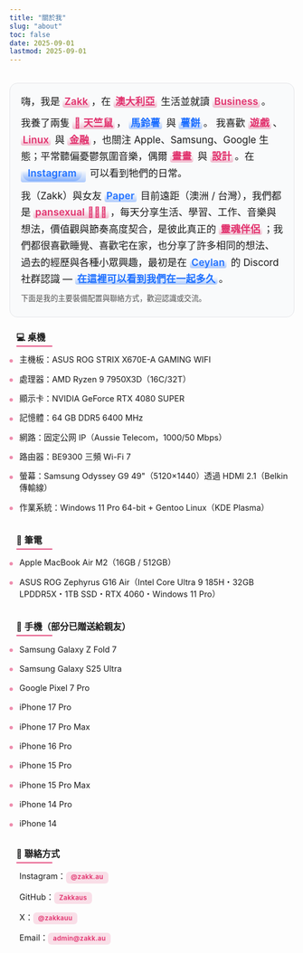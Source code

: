```yaml
---
title: "關於我"
slug: "about"
toc: false
date: 2025-09-01
lastmod: 2025-09-01
---
```

<style>
:root {
  --about-accent: var(--hb-active,#e1306c);
  --about-bg-light: #fafafa;
  --about-bg-dark: #242528;
  --about-border-light: #e2e3e6;
  --about-border-dark: #3a3d42;
  --about-text-light: #222;
  --about-text-dark: #e9e9eb;
  --about-pill-bg-light: rgba(225,48,108,.12);
  --about-pill-bg-dark: rgba(225,48,108,.30);
}

/* 移除原全域 strong 高亮，統一還原 */
.about-page strong{
  background:none!important;
  color:inherit!important;
  padding:0!important;
  margin:0!important;
  border-radius:0!important;
  font-weight:600;
}

/* 僅個人簡介內強調高亮 */
.about-page .about-hero strong{
  background:rgba(225,48,108,.16)!important;
  color:var(--about-accent)!important;
  padding:.18rem .55rem .22rem!important;
  margin:.12rem .25rem .12rem 0!important;
  border-radius:999px!important;
  line-height:1.15;
  display:inline-block;
  letter-spacing:.3px;
}
body.dark .about-page .about-hero strong{
  background:rgba(225,48,108,.32)!important;
  color:#ff8fb7!important;
}

/* === Hero 再次精簡：扁平、融入版面 === */
.about-page .about-hero{
  background:#f9fafb !important;
  border:1px solid #e5e6e9 !important;
  border-radius:14px !important;
  box-shadow:none !important;
  padding:1.05rem 1.2rem 1.15rem !important;
  font-size:1.08rem !important;
  line-height:1.7 !important;
  position:relative;
  margin:0 0 1.6rem !important; /* 原 2.1rem */
}
body.dark .about-page .about-hero{
  background:#1f2021 !important;
  border:1px solid #34363a !important;
}

/* 移除舊裝飾 */
.about-page .about-hero::before,
.about-page .about-hero::after{
  content:none !important;
}

/* 強調詞：改用半透明底線 + 主色文字（不再膠囊） */
.about-page .about-hero strong{
  background:
    linear-gradient(to top,rgba(225,48,108,.32),rgba(225,48,108,0) 65%) !important;
  color:var(--about-accent) !important;
  padding:0 .2rem 0 .2rem !important;
  margin:0 .15rem 0 0 !important;
  border-radius:4px !important;
  font-weight:600;
  line-height:1.25;
  display:inline-block;
  letter-spacing:.25px;
}
body.dark .about-page .about-hero strong{
  background:linear-gradient(to top,rgba(225,48,108,.45),rgba(225,48,108,0) 65%) !important;
  color:#ff8fb7 !important;
}

/* Hero 段落間距微調 */
.about-page .about-hero p{margin:.55rem 0 !important;}
.about-page .about-hero p:first-child{margin-top:0 !important;}
.about-page .about-hero p:last-child{margin-bottom:.2rem !important;}

/* 標題：更細緻左線，去除多餘 padding */
.about-page h3{
  padding:0 0 .3rem .75rem !important;
  margin:1.9rem 0 .55rem !important;
  font-size:.98rem !important;
  line-height:1.25;
  font-weight:600;
  position:relative;
  background:linear-gradient(to right,rgba(225,48,108,.10),rgba(225,48,108,0) 72%) !important;
  border-radius:6px !important;
}
.about-page h3::before{
  width:2px !important;
  background:var(--about-accent) !important;
  bottom:.3rem !important;
}
.about-page h3::after{
  content:"";
  position:absolute;
  left:.75rem;
  bottom:0;
  height:2px;
  width:64px;
  background:var(--about-accent);
  border-radius:2px;
  opacity:.78;
}
body.dark .about-page h3,
body.dark .about-page h3::after{
  background:linear-gradient(to right,rgba(225,48,108,.22),rgba(225,48,108,0) 72%) !important;
  opacity:.9;
}

/* 第一個標題（緊接 hero）再略縮 */
.about-page .about-hero + h3{
  margin-top:1.35rem !important;
}

/* 列表 */
.about-page h3 + ul {
  list-style: none;
  margin:.15rem 0 .2rem !important;
  padding: 0;
}
.about-page h3 + ul li {
  position: relative;
  padding:.4rem 0 .4rem 1.15rem !important;
  font-size: .9rem;
}
.about-page h3 + ul li::before {
  content: "";
  position: absolute;
  left: 0;
  top: .98rem;
  width: 6px;
  height: 6px;
  border-radius: 50%;
  background: var(--about-accent);
  opacity: .55;
}
body.dark .about-page h3 + ul li::before { opacity: .75; }

/* 連結（一般） */
.about-page a[href^="http"],
.about-page a[href^="mailto:"] {
  color: var(--about-accent);
  font-weight: 600;
  text-decoration: none;
  transition: color .18s;
}
.about-page a:hover { text-decoration: underline; }

/* 聯絡方式 Pills */
.about-page .about-contacts {
  list-style: none;
  margin: .55rem 0 0;
  padding: 0;
  display: flex;
  flex-wrap: wrap;
  gap: .55rem .65rem;
}
.about-page .about-contacts li { margin: 0; padding: 0; }
.about-page .about-contacts li::before { display: none; }
.about-page .about-contacts a {
  background: var(--about-pill-bg-light);
  padding: .48rem .85rem .5rem;
  font-size: .7rem;
  letter-spacing: .45px;
  line-height: 1;
  border-radius: 9px;
  display: inline-block;
  text-decoration: none;
  color: var(--about-accent);
  transition: background .22s, color .22s;
}
body.dark .about-page .about-contacts a {
  background: var(--about-pill-bg-dark);
  color: #ff8fb7;
}
.about-page .about-contacts a:hover {
  background: var(--about-accent);
  color: #fff;
}

/* === 覆蓋：聯絡方式改為垂直列表，統一風格 === */
.about-page .about-contacts{
  display:block !important;
  flex-wrap:nowrap !important;
  gap:0 !important;
  margin:.2rem 0 0 !important;
  padding:0 !important;
  list-style:none;
}
.about-page .about-contacts li{
  display:block !important;
  position:relative;
  margin:0 0 .45rem !important;
  padding:.42rem 0 .42rem 1.15rem !important;
  background:transparent !important;
}
.about-page .about-contacts li:last-child{margin-bottom:0 !important;}
.about-page .about-contacts li::before{
  content:"";
  position:absolute;
  left:0;top:.95rem;
  width:6px;height:6px;
  background:var(--about-accent);
  border-radius:50%;
  opacity:.55;
}
body.dark .about-page .about-contacts li::before{opacity:.75;}
.about-page .about-contacts a{
  background:rgba(225,48,108,.14) !important;
  padding:.28rem .55rem .32rem !important;
  border-radius:6px !important;
  font-size:.72rem !important;
  letter-spacing:.3px;
  line-height:1;
  display:inline-block;
  text-decoration:none;
  color:var(--about-accent);
  transition:background .2s,color .2s;
}
body.dark .about-page .about-contacts a{
  background:rgba(225,48,108,.30) !important;
  color:#ff8fb7 !important;
}
.about-page .about-contacts a:hover{
  background:var(--about-accent) !important;
  color:#fff !important;
}

/* 頁面頂部與 Hero 間距（讓標題/日期與內容拉開） */
.about-page{
  padding-top:1.2rem !important;
}

/* 通用段落標題間距（縮短段落間空白） */
.about-page h3{
  margin:1.9rem 0 .55rem !important;
}

/* 列表與下一標題之間距離更緊湊 */
.about-page h3 + ul{
  margin:.15rem 0 .2rem !important;
}
.about-page h3 + ul li{
  padding:.4rem 0 .4rem 1.15rem !important;
}

/* 聯絡方式區塊頂部再收斂 */
.about-page h3:has(+ .about-contacts){
  margin-top:1.6rem !important;
}
.about-page .about-contacts{
  margin:.2rem 0 0 !important;
}

/* === 統一：設備與聯絡方式列表風格覆寫 (雙語同步使用) === */
.about-page{
  --about-list-font:.9rem;
  --about-list-gap:.42rem;
  --about-bullet-size:6px;
  --about-link-pill:0; /* 若需 pill 樣式改成 1 */
}

/* 所有 h3 後的列表與聯絡方式統一基底 */
.about-page h3 + ul,
.about-page .about-contacts{
  list-style:none !important;
  margin:.35rem 0 .3rem !important;
  padding:0 !important;
  display:block !important;
}

.about-page h3 + ul li,
.about-page .about-contacts li{
  position:relative;
  padding:var(--about-list-gap) 0 var(--about-list-gap) 1.1rem !important;
  margin:0 !important;
  font-size:var(--about-list-font);
  line-height:1.45;
}

.about-page h3 + ul li::before,
.about-page .about-contacts li::before{
  content:"";
  position:absolute;
  left:0;top:.95rem;
  width:var(--about-bullet-size);
  height:var(--about-bullet-size);
  background:var(--about-accent);
  border-radius:50%;
  opacity:.55;
}
body.dark .about-page h3 + ul li::before,
body.dark .about-page .about-contacts li::before{
  opacity:.75;
}

/* 連結標準化 */
.about-page .about-contacts a,
.about-page h3 + ul li a{
  color:var(--about-accent);
  font-weight:600;
  text-decoration:none;
  position:relative;
  padding:.05rem .1rem;
  border-radius:4px;
  transition:color .18s,background-color .18s;
}

/* 非 pill 模式（預設）下 hover 只改顏色或輕底色 */
.about-page .about-contacts a:hover,
.about-page h3 + ul li a:hover{
  text-decoration:underline;
}

/* 可選 pill 模式：將 --about-link-pill 設 1 啟用 */
.about-page[style*="--about-link-pill:1"] .about-contacts a,
.about-page[style*="--about-link-pill:1"] h3 + ul li a{
  padding:.38rem .65rem;
  background:rgba(225,48,108,.12);
  text-decoration:none;
  border-radius:8px;
  font-size:.68rem;
  letter-spacing:.4px;
  line-height:1;
}
body.dark .about-page[style*="--about-link-pill:1"] .about-contacts a,
body.dark .about-page[style*="--about-link-pill:1"] h3 + ul li a{
  background:rgba(225,48,108,.28);
  color:#ff8fb7;
}
.about-page[style*="--about-link-pill:1"] .about-contacts a:hover,
.about-page[style*="--about-link-pill:1"] h3 + ul li a:hover{
  background:var(--about-accent);
  color:#fff;
  text-decoration:none;
}

/* 移除舊聯絡方式覆寫殘留（若之前存在） */
.about-page .about-contacts li::after{content:none!important;}

/* 行動裝置微調 */
@media (max-width:640px){
  .about-page h3 + ul li,
  .about-page .about-contacts li{
    padding:.38rem 0 .38rem 1rem !important;
  }
  .about-page h3 + ul li::before,
  .about-page .about-contacts li::before{
    top:.85rem;
  }
}

/* === 標題特效：左側紅線 + 底部粉色短線 === */
.about-page h3{
  background:none!important;
  border-radius:0!important;
  position:relative;
}
.about-page h3::before{
  width:3px!important; /* 保持左側實心紅線 */
}
.about-page h3::after{
  content:"";
  position:absolute;
  left:.75rem;
  bottom:-2px;
  width:64px;
  height:2px;
  background:var(--about-accent);
  border-radius:2px;
  opacity:.82;
}

/* === Hero 內可點擊連結專屬樣式（與一般 strong 區分） === */
/* 變更：使用較顯眼的藍色系，與一般粉色 accent 做區隔 */
.about-page .about-hero a{
  --hero-link-accent:#1d6fff;
  position:relative;
  display:inline-block;
  padding:.16rem .55rem .20rem;
  margin:.08rem .18rem .08rem 0;
  color:#0b3d91; /* 深藍文字 */
  background:rgba(29,111,255,.08); /* 淡藍底 */
  border-radius:9px;
  font-weight:600;
  text-decoration:none;
  line-height:1.18;
  vertical-align:baseline;
  border:1px solid rgba(29,111,255,.20);
  transition:background .22s,color .22s,box-shadow .22s,border-color .22s,transform .08s;
}
body.dark .about-page .about-hero a{
  color:#9fd1ff;
  background:rgba(29,111,255,.12);
  border-color:rgba(29,111,255,.28);
}
.about-page .about-hero a:hover,
.about-page .about-hero a:focus-visible{
  background:var(--hero-link-accent);
  color:#fff;
  border-color:var(--hero-link-accent);
  box-shadow:0 0 0 4px rgba(29,111,255,.12);
  text-decoration:none;
  transform:translateY(-1px);
}
body.dark .about-page .about-hero a:hover,
body.dark .about-page .about-hero a:focus-visible{
  box-shadow:0 0 0 4px rgba(29,111,255,.18);
}
.about-page .about-hero a:active{
  transform:translateY(0);
}

/* 連結內的 strong 去除原高亮，僅繼承顏色 */
.about-page .about-hero a strong{
  background:none!important;
  padding:0!important;
  margin:0!important;
  border-radius:0!important;
  color:inherit!important;
  line-height:inherit!important;
}

/* 行動版微調間距 */
@media (max-width:640px){
  .about-page .about-hero a{padding:.14rem .5rem .18rem;margin:.06rem .15rem .06rem 0;}
}

/* === 重構寵物 Tooltip（由 ::after 改成內嵌元素 .pet-tip） === */
.about-page .pet-info{
  position:relative;
  cursor:help;
  display:inline-block;
  line-height:1;
}
.about-page .pet-info > strong{
  /* 名稱 pill 樣式（與 hero 連結一致風格藍色系） */
  --pet-pill:#1d6fff;
  display:inline-block;
  background:rgba(29,111,255,.10);
  color:#0b3d91;
  padding:.28rem .65rem .34rem;
  margin:.08rem .28rem .08rem 0;
  font-weight:600;
  font-size:.78rem;
  line-height:1.05;
  border:1px solid rgba(29,111,255,.28);
  border-radius:11px;
  text-decoration:none;
  transition:background .22s,color .22s,border-color .22s,box-shadow .22s,transform .18s;
}
body.dark .about-page .pet-info > strong{
  background:rgba(29,111,255,.18);
  color:#9fd1ff;
  border-color:rgba(29,111,255,.38);
}
.about-page .pet-info:hover > strong,
.about-page .pet-info:focus-visible > strong,
.about-page .pet-info.tip-open > strong{
  background:var(--pet-pill);
  color:#fff;
  border-color:var(--pet-pill);
  box-shadow:0 0 0 3px rgba(29,111,255,.20);
  transform:translateY(-2px);
}
body.dark .about-page .pet-info:hover > strong,
body.dark .about-page .pet-info:focus-visible > strong,
body.dark .about-page .pet-info.tip-open > strong{
  box-shadow:0 0 0 4px rgba(29,111,255,.28);
}

.about-page .pet-info .pet-tip{
  position:absolute;
  left:50%;
  top:100%;
  transform:translate(-50%,10px) scale(.94);
  transform-origin:top center;
  background:#fff;
  color:#222;
  border:1px solid rgba(0,0,0,.12);
  border-radius:12px;
  padding:.65rem .75rem .7rem;
  min-width:180px;
  max-width:240px;
  width:max-content;
  font-size:.7rem;
  line-height:1.35;
  letter-spacing:.35px;
  box-shadow:0 10px 30px -10px rgba(0,0,0,.35);
  opacity:0;
  pointer-events:none;
  transition:opacity .22s,transform .22s;
  backdrop-filter:blur(8px);
  text-align:left;
  z-index:30;
  white-space:normal;
}
body.dark .about-page .pet-info .pet-tip{
  background:rgba(38,38,42,.92);
  color:#eee;
  border-color:rgba(255,255,255,.18);
  box-shadow:0 12px 34px -12px rgba(0,0,0,.65);
}

.about-page .pet-info:hover .pet-tip,
.about-page .pet-info:focus-visible .pet-tip,
.about-page .pet-info.tip-open .pet-tip{
  opacity:1;
  transform:translate(-50%,6px) scale(1);
  pointer-events:auto;
}

.about-page .pet-info .pet-tip .tip-title{
  font-weight:600;
  margin:0 0 .3rem;
  font-size:.72rem;
  letter-spacing:.4px;
  color:#c81352;
}
body.dark .about-page .pet-info .pet-tip .tip-title{color:#ff7faa;}
.about-page .pet-info .pet-tip .tip-line{
  margin:.18rem 0;
  display:block;
}
.about-page .pet-info .pet-tip a{
  color:#1d6fff;
  font-weight:600;
  text-decoration:underline;
  border-bottom:none!important; /* 移除原本 dotted 底線樣式 */
  padding-bottom:0!important;
  background:none!important;
  box-shadow:none!important;
  transition:color .16s ease-in-out;
}
.about-page .pet-info .pet-tip a:hover,
.about-page .pet_info .pet-tip a:focus{
  color:#0b3dff;
  text-decoration:underline;
  box-shadow:none;
}
body.dark .about-page .pet_info .pet-tip a{
  color:#7fc8ff;
}
body.dark .about-page .pet-info .pet-tip a:hover,
body.dark .about-page .pet_info .pet-tip a:focus{
  color:#bfe9ff;
  text-decoration:underline;
}

/* 移除舊 ::after 方案（若殘留） */
.about-page .pet-info::after{content:none!important;}

/* 行動調整 */
@media (max-width:640px){
  .about-page .pet-info > strong{
    padding:.26rem .6rem .32rem;
    font-size:.75rem;
    margin:.06rem .22rem .06rem 0;
  }
  .about-page .pet_info .pet-tip{
    font-size:.66rem;
    max-width:200px;
  }
}

/* 動畫偏好 */
@media (prefers-reduced-motion:reduce){
  .about-page .pet-info > strong,
  .about-page .pet-info .pet-tip{transition:none!important;transform:none!important;}
}

/* === 藍色高亮（與粉色 strong 同造型，只換色） === */
.about-page .about-hero .blue-highlight,
.about-page .about-hero a.blue-highlight,
.about-page .about-hero .blue-highlight strong{
  background:linear-gradient(to top,rgba(29,111,255,.32),rgba(29,111,255,0) 65%)!important;
  color:#1d6fff!important;
  padding:.18rem .55rem .22rem!important;
  margin:.12rem .25rem .12rem 0!important;
  border-radius:999px!important;
  line-height:1.15;
  letter-spacing:.3px;
  display:inline-block;
  font-weight:600;
  text-decoration:none;
  position:relative;
  transition:color .25s,background .25s,box-shadow .25s;
}
body.dark .about-page .about-hero .blue-highlight,
body.dark .about-page .about-hero a.blue-highlight,
body.dark .about-page .about-hero .blue-highlight strong{
  background:linear-gradient(to top,rgba(29,111,255,.45),rgba(29,111,255,0) 65%)!important;
  color:#79b6ff!important;
}
.about-page .about-hero a.blue-highlight:hover{
  box-shadow:0 0 0 2px rgba(29,111,255,.25);
  text-decoration:none;
}

/* 移除先前 hero a 藍色膠囊按鈕樣式（若存在） */
.about-page .about-hero a{
  background:none;
  border:none;
  padding:0;
  margin:0;
  box-shadow:none;
  color:var(--about-accent);
  display:inline;
}
.about-page .about-hero a:hover{text-decoration:underline;}
/* 只對標記為 blue-highlight 的連結再套上藍色造型 */
.about-page .about-hero a.blue-highlight{padding:0!important;margin:.12rem .25rem .12rem 0!important;}

/* 寵物名稱：撤銷 pill，改用藍色高亮；保留 tooltip 內容容器 */
.about-page .pet-info > strong{
  background:none!important;
  padding:0!important;
  margin:0!important;
  border:none!important;
}
.about-page .pet-info > strong.blue-highlight{ /* 由 blue-highlight 控制外觀 */ }

/* Tooltip 位置微調因為膠囊高度稍降 */
.about-page .pet-info .pet-tip{top:100%;}

/* 若有舊的 pet-info pill 陰影/邊框移除 */
.about-page .pet-info,
.about-page .pet-info > strong{
  box-shadow:none!important;
}

/* === 修正：寵物名稱字體與一般文字一致，並確保藍色高亮套用 === */
.about-page .pet-info > strong{
  font-size:inherit!important;
}

/* === 修正：若有舊 pill 間距殘留，統一為與一般 strong 一致 === */
.about-page .pet-info > strong.blue-highlight{
  margin:.12rem .25rem .12rem 0!important;
  padding:.18rem .55rem .22rem!important;
  line-height:1.25!important;
}

/* === Tooltip 命名靈感連結全新簡潔特效 (與其他可點擊樣式區隔) === */
.about-page .pet-info .pet-tip a.pet-origin {
  all:unset;
  cursor:pointer;
  font-weight:700;
  color:#1d6fff;
  font-size:.78rem;
  line-height:1.18;
  text-decoration:none;
  border-radius:0;
  transition:color .16s;
  display:inline;
}
.about-page .pet-info .pet-tip a.pet-origin:hover,
.about-page .pet-info .pet-tip a.pet-origin:focus-visible {
  color:#0b3dff;
  text-decoration:underline;
}
body.dark .about-page .pet-info .pet-tip a.pet-origin {
  color:#7fc8ff;
}
body.dark .about-page .pet-info .pet-tip a.pet-origin:hover,
body.dark .about-page .pet_info .pet-tip a.pet-origin:focus-visible {
  color:#bfe9ff;
  text-decoration:underline;
}
.about-page .pet-info .pet-tip a.pet-origin strong {
  background:none!important;
  padding:0!important;
  margin:0!important;
  color:inherit!important;
  font-weight:700;
}

/* === 新增：About 模態框樣式（精簡版） === */
.about-modal-backdrop{
  position:fixed;inset:0;
  background:rgba(0,0,0,.75);
  backdrop-filter:blur(8px);
  display:flex;align-items:center;justify-content:center;
  padding:1.5rem;
  z-index:9999;
  opacity:0;visibility:hidden;
  transition:opacity .25s,visibility .25s;
}
.about-modal-backdrop.active{opacity:1;visibility:visible;}
.about-modal{
  background:#fff;
  color:#222;
  width:100%;max-width:560px;
  border-radius:18px;
  padding:1.6rem 1.55rem 1.9rem;
  position:relative;
  box-shadow:0 25px 55px -15px rgba(0,0,0,.55);
  transform:translateY(12px);
  transition:transform .28s;
  max-height:85vh;overflow-y:auto;
  font-size:.9rem;line-height:1.65;
}
.about-modal-backdrop.active .about-modal{transform:translateY(0);}
body.dark .about-modal{
  background:#26272c;
  color:#ddd;
  box-shadow:0 30px 65px -18px rgba(0,0,0,.75);
}
.about-modal h4{
  margin:0 0 .55rem;
  font-size:1.15rem;
  font-weight:700;
  color:var(--about-accent);
  letter-spacing:.5px;
}
body.dark .about-modal h4{color:#ff8fb7;}
.about-modal .am-sub{
  font-size:.7rem;
  opacity:.65;
  letter-spacing:.6px;
  margin:-.25rem 0 1.1rem;
  font-weight:600;
}
.about-modal-close{
  position:absolute;
  top:.8rem;right:.8rem;
  width:34px;height:34px;
  border:none;
  border-radius:50%;
  background:rgba(0,0,0,.06);
  cursor:pointer;
  font-size:1.05rem;
  display:flex;align-items:center;justify-content:center;
  transition:background .22s,transform .22s;
}
.about-modal-close:hover{background:rgba(0,0,0,.15);transform:rotate(8deg);}
body.dark .about-modal-close{background:rgba(255,255,255,.12);color:#ddd;}
body.dark .about-modal-close:hover{background:rgba(255,255,255,.22);}

.about-modal a{
  color:var(--about-accent);
  font-weight:700;
  text-decoration:none;
  border-bottom:2px solid var(--about-accent);
  padding-bottom:1px;
  transition:color .2s,background .2s,border-color .2s;
}
.about-modal a:hover{
  background:var(--about-accent);
  color:#fff;
  border-color:transparent;
}

.about-inline-link{
  font-weight:700;
  color:var(--about-accent);
  text-decoration:none;
  position:relative;
  display:inline-block;
  padding:.08rem .4rem .12rem;
  background:rgba(225,48,108,.12);
  border-radius:8px;
  line-height:1.15;
  margin:.05rem .35rem .05rem 0;
  transition:background .22s,color .22s;
}
body.dark .about-inline-link{background:rgba(225,48,108,.28);color:#ff8fb7;}
.about-inline-link:hover{
  background:var(--about-accent);
  color:#fff;
  text-decoration:none;
}

.about-modal .am-section{margin:0 0 1.05rem;}
.about-modal .am-section:last-child{margin-bottom:.3rem;}
.about-modal .am-tagline{
  font-size:.68rem;
  letter-spacing:.5px;
  text-transform:uppercase;
  opacity:.55;
  font-weight:600;
  margin:.2rem 0 .6rem;
}

/* 覆寫：統一所有可點擊的高亮為藍色樣式 */
.about-page .blue-highlight,
.about-page a.blue-highlight,
.about-inline-link,
.about-page .about-hero a.about-inline-link,
.about-modal a,
.about-modal .about-inline-link {
  background:linear-gradient(to top,rgba(29,111,255,.32),rgba(29,111,255,0) 65%)!important;
  color:#1d6fff!important;
  padding:.18rem .55rem .22rem!important;
  margin:.12rem .25rem .12rem 0!important;
  border-radius:999px!important;
  line-height:1.15!important;
  letter-spacing:.3px;
  display:inline-block;
  font-weight:600;
  text-decoration:none;
  position:relative;
  transition:color .25s,background .25s,box-shadow .25s,transform .15s;
  border:none!important;
}
body.dark .about-page .blue-highlight,
body.dark .about-page a.blue-highlight,
body.dark .about-inline-link,
body.dark .about-modal a,
body.dark .about-modal .about-inline-link {
  background:linear-gradient(to top,rgba(29,111,255,.48),rgba(29,111,255,0) 65%)!important;
  color:#8bc4ff!important;
}

.about-page .blue-highlight:hover,
.about-page a.blue-highlight:hover,
.about-inline-link:hover,
.about-modal a:hover,
.about-modal .about-inline-link:hover {
  background:#1d6fff!important;
  color:#fff!important;
  text-decoration:none!important;
  box-shadow:0 0 0 3px rgba(29,111,255,.25);
  transform:translateY(-1px);
}
body.dark .about-page .blue-highlight:hover,
body.dark .about-inline-link:hover,
body.dark .about-modal a:hover {
  box-shadow:0 0 0 3px rgba(29,111,255,.35);
}

.about-modal a { border-bottom:none!important; padding-bottom:.22rem!important; }

/* 內文普通超連結仍保留粉色主題（若要全部改藍，可再覆寫） */

/* === Hero 可點擊高亮調整：與 strong 同形狀（4px），僅顏色改藍 === */
.about-page .about-hero a.blue-highlight{
  background:linear-gradient(to top,rgba(29,111,255,.35),rgba(29,111,255,0) 65%)!important;
  color:#1d6fff!important;
  padding:0 .2rem!important;
  margin:0 .15rem 0 0!important;
  border-radius:4px!important;          /* 由原膠囊改為 4px */
  line-height:1.25!important;
  letter-spacing:.25px!important;
  font-weight:600!important;
  box-shadow:none!important;
  transform:none!important;
  text-decoration:none!important;
}
body.dark .about-page .about-hero a.blue-highlight{
  background:linear-gradient(to top,rgba(29,111,255,.55),rgba(29,111,255,0) 65%)!important;
  color:#8bc4ff!important;
}
.about-page .about-hero a.blue-highlight:hover{
  background:linear-gradient(to top,rgba(29,111,255,.55),rgba(29,111,255,0) 65%)!important;
  color:#fff!important;
  border-radius:4px!important;
  box-shadow:none!important;
  transform:none!important;
  text-decoration:none!important;
}
/* Hero 外其他 .blue-highlight 保持既有膠囊樣式 */
</style>

<div class="about-page">
  <div class="about-hero">
    <p>嗨，我是 <strong>Zakk</strong>，在 <strong>澳大利亞</strong> 生活並就讀 <strong>Business</strong>。</p>
    <p>我養了兩隻 <strong>🐹 天竺鼠</strong>，
      <a href="#" class="blue-highlight" data-am-open="potato">馬鈴薯</a> 與
      <a href="#" class="blue-highlight" data-am-open="hash">薯餅</a>。
      我喜歡 <strong>遊戲</strong>、<strong>Linux</strong> 與 <strong>金融</strong>，也關注 Apple、Samsung、Google 生態；平常聽偏憂鬱氛圍音樂，偶爾 <strong>畫畫</strong> 與 <strong>設計</strong>。在
      <a class="blue-highlight" href="https://www.instagram.com/zakk.au/" target="_blank" rel="noopener"><strong>Instagram</strong></a>
      可以看到牠們的日常。</p>
    <p>我（Zakk）與女友 <a href="#" class="blue-highlight" data-am-open="couple">Paper</a> 目前遠距（澳洲 / 台灣），我們都是 <strong>pansexual 🩷💛🩵</strong>，每天分享生活、學習、工作、音樂與想法，價值觀與節奏高度契合，是彼此真正的 <strong>靈魂伴侶</strong>；我們都很喜歡睡覺、喜歡宅在家，也分享了許多相同的想法、過去的經歷與各種小眾興趣，最初是在 <a href="https://www.youtube.com/@xilanceylan" target="_blank" rel="noopener" class="blue-highlight">Ceylan</a> 的 Discord 社群認識 — <a href="/zh-hant/timeline/#couple" class="blue-highlight">在這裡可以看到我們在一起多久</a>。</p>
    <p style="margin-top:.8rem;font-size:.82rem;opacity:.75;">下面是我的主要裝備配置與聯絡方式，歡迎認識或交流。</p>
  </div>

### 💻 桌機
- 主機板：ASUS ROG STRIX X670E-A GAMING WIFI  
- 處理器：AMD Ryzen 9 7950X3D（16C/32T）  
- 顯示卡：NVIDIA GeForce RTX 4080 SUPER  
- 記憶體：64 GB DDR5 6400 MHz
- 網路：固定公网 IP（Aussie Telecom，1000/50 Mbps）  
- 路由器：BE9300 三頻 Wi-Fi 7  
- 螢幕：Samsung Odyssey G9 49"（5120×1440）透過 HDMI 2.1（Belkin 傳輸線）  
- 作業系統：Windows 11 Pro 64-bit + Gentoo Linux（KDE Plasma）

### 💼 筆電
- Apple MacBook Air M2（16GB / 512GB）  
- ASUS ROG Zephyrus G16 Air（Intel Core Ultra 9 185H・32GB LPDDR5X・1TB SSD・RTX 4060・Windows 11 Pro）  

### 📱 手機（部分已贈送給親友）
- Samsung Galaxy Z Fold 7  
- Samsung Galaxy S25 Ultra  
- Google Pixel 7 Pro  
- iPhone 17 Pro  
- iPhone 17 Pro Max  
- iPhone 16 Pro  
- iPhone 15 Pro  
- iPhone 15 Pro Max  
- iPhone 14 Pro  
- iPhone 14  

### 🔗 聯絡方式
<ul class="about-contacts">
  <li>Instagram：<a href="https://www.instagram.com/zakk.au/" target="_blank" rel="noopener">@zakk.au</a></li>
  <li>GitHub：<a href="https://github.com/Zakkaus" target="_blank" rel="noopener">Zakkaus</a></li>
  <li>X：<a href="https://x.com/zakkauu" target="_blank" rel="noopener">@zakkauu</a></li>
  <li>Email：<a href="mailto:admin@zakk.au">admin@zakk.au</a></li>
</ul>
</div>

<!-- === 新增：三個模態框容器（共用 Backdrop，多內容切換） === -->
<div class="about-modal-backdrop" id="aboutModalBackdrop">
  <div class="about-modal" role="dialog" aria-modal="true" aria-labelledby="aboutModalTitle">
    <button class="about-modal-close" type="button" aria-label="關閉" id="aboutModalClose">✕</button>
    <div id="aboutModalContent"><!-- 動態填入 --></div>
  </div>
</div>

<script>
/* 寵物 tooltip 點擊支援（行動裝置） */
(()=> {
  const pets=document.querySelectorAll('.about-page .pet-info');
  const closeAll=()=>pets.forEach(p=>p.classList.remove('tip-open'));
  pets.forEach(p=>{
    p.setAttribute('tabindex','0');
    p.addEventListener('click',e=>{
      e.stopPropagation();
      const on=p.classList.contains('tip-open');
      closeAll();
      if(!on) p.classList.add('tip-open');
    });
    p.addEventListener('keydown',e=>{
      if(e.key==='Enter' || e.key===' ') {
        e.preventDefault();
        p.click();
      }
      if(e.key==='Escape'){closeAll();}
    });
  });
  document.addEventListener('click',closeAll);
})();

/* === 新增：About 模態框資料與邏輯 === */
(()=>{
  const data = {
    couple: {
      title: "我們的關係",
      sub: "自 2025/08/07 11:38 起",
      html: `
        <div class="am-section">
          <p>我 (Zakk) 與女朋友 (Paper) 分隔 <strong>澳洲 / 台灣</strong>，是遠距關係，我們都是 <strong>泛性戀 🩷💛🩵</strong>。</p>
        </div>
        <div class="am-section">
          <p>分享生活、學習、工作與靈感；價值觀節奏契合，是彼此的 <strong>靈魂伴侶</strong>。</p>
        </div>
        <div class="am-section">
          <p>最初在 <a href="https://www.youtube.com/@xilanceylan" target="_blank" rel="noopener" class="blue-highlight">錫蘭 Ceylan</a> Discord 認識；每隔幾個月見面；Paper 計畫高中畢業赴澳。</p>
        </div>
        <div class="am-section">
          <p>我們都很喜歡睡覺、喜歡宅在家，也分享了許多相同的想法、過去的經歷與各種小眾興趣。</p>
        </div>
        <div class="am-section">
          <p><a href="/zh-hant/timeline/#couple" class="blue-highlight">在這裡可以看到我們在一起的時間</a>｜Paper IG：
             <a href="https://www.instagram.com/abyss_74.50/" target="_blank" rel="noopener" class="blue-highlight">@abyss_74.50</a></p>
        </div>
      `
    },
    hash: {
      title: "薯餅 (Hash Brown)",
      sub: "生日：2025/06/24",
      html: `
        <div class="am-section">
          <p>薯餅是一隻 <strong>純種泰迪天竺鼠</strong>，毛色淺棕色（帶一點黃），個性活潑好動，常在籠子裡高速跑圈並把小屋推著走。</p>
        </div>
        <div class="am-section">
          <p>最愛 <strong>紅 / 綠甜椒、玉米鬚、胡蘿蔔</strong>。看到人或我打開冰箱時會發出 <strong>515151</strong> 的聲音討零食。牠是女生。</p>
        </div>
        <div class="am-section">
          <p>名字來源：取自麥當勞早餐 <a href="https://www.mcdonalds.com/tw/zh-tw/product/hash-browns.html" target="_blank" rel="noopener" class="blue-highlight">薯餅</a>，因為我們很喜歡那種香脆的口感。</p>
        </div>
        <div class="am-section">
          <p><a href="/zh-hant/timeline/#hash" class="blue-highlight">在這裡可以看到牠的天數</a>｜更多：
             <a href="https://www.instagram.com/zakk.au/" target="_blank" rel="noopener" class="blue-highlight">@zakk.au</a></p>
        </div>`
    },
    potato: {
      title: "馬鈴薯 (Potato)",
      sub: "生日：2025/07/27",
      html: `
        <div class="am-section">
          <p>馬鈴薯是 <strong>純種泰迪天竺鼠</strong>，毛色深棕色，勇敢又偏貪吃，常邊吃邊玩甚至「吃到一半順便排泄」。</p>
        </div>
        <div class="am-section">
          <p>喜歡 <strong>甜椒、玉米鬚、胡蘿蔔</strong>，常埋在草堆裡睡覺醒來續吃，是個樂天的小傢伙。牠是女生。</p>
        </div>
        <div class="am-section">
          <p><a href="/zh-hant/timeline/#potato" class="blue-highlight">在這裡可以看到牠的天數</a>，更多日常見 <a href="https://www.instagram.com/zakk.au/" target="_blank" rel="noopener" class="blue-highlight">@zakk.au</a>。</p>
        </div>`
    }
  };

  const backdrop = document.getElementById('aboutModalBackdrop');
  const contentWrap = document.getElementById('aboutModalContent');
  const closeBtn = document.getElementById('aboutModalClose');

  function openModal(key){
    const d = data[key];
    if(!d) return;
    contentWrap.innerHTML = `
      <h4 id="aboutModalTitle">${d.title}</h4>
      <div class="am-sub">${d.sub}</div>
      ${d.html}
    `;
    backdrop.classList.add('active');
    document.body.style.overflow='hidden';
  }
  function closeModal(){
    backdrop.classList.remove('active');
    document.body.style.overflow='';
  }

  document.querySelectorAll('[data-am-open]').forEach(a=>{
    a.addEventListener('click',e=>{
      e.preventDefault();
      openModal(a.getAttribute('data-am-open'));
    });
  });
  backdrop.addEventListener('click',e=>{
    if(e.target===backdrop) closeModal();
  });
  closeBtn.addEventListener('click',closeModal);
  document.addEventListener('keydown',e=>{
    if(e.key==='Escape' && backdrop.classList.contains('active')) closeModal();
  });
})();
</script>